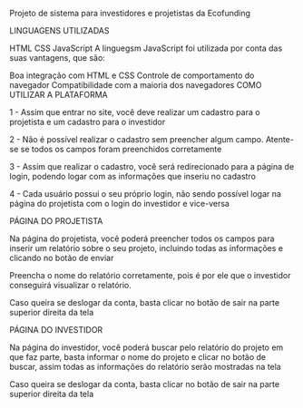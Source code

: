 Projeto de sistema para investidores e projetistas da Ecofunding


LINGUAGENS UTILIZADAS


HTML
CSS
JavaScript
A linguegsm JavaScript foi utilizada por conta das suas vantagens, que são:


Boa integração com HTML e CSS
Controle de comportamento do navegador
Compatibilidade com a maioria dos navegadores
COMO UTILIZAR A PLATAFORMA


1 - Assim que entrar no site, você deve realizar um cadastro para o projetista e um cadastro para o investidor

2 - Não é possível realizar o cadastro sem preencher algum campo. Atente-se se todos os campos foram preenchidos corretamente

3 - Assim que realizar o cadastro, você será redirecionado para a página de login, podendo logar com as informações que inseriu no cadastro

4 - Cada usuário possui o seu próprio login, não sendo possível logar na página do projetista com o login do investidor e vice-versa


PÁGINA DO PROJETISTA


Na página do projetista, você poderá preencher todos os campos para inserir um relatório sobre o seu projeto, incluindo todas as informações e clicando no botão de enviar

Preencha o nome do relatório corretamente, pois é por ele que o investidor conseguirá visualizar o relatório.

Caso queira se deslogar da conta, basta clicar no botão de sair na parte superior direita da tela


PÁGINA DO INVESTIDOR


Na página do investidor, você poderá buscar pelo relatório do projeto em que faz parte, basta informar o nome do projeto e clicar no botão de buscar, assim todas as informações do relatório serão mostradas na tela

Caso queira se deslogar da conta, basta clicar no botão de sair na parte superior direita da tela
